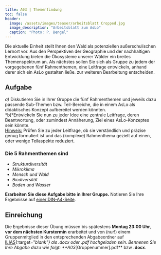 ```yaml
---
title: A03 | Themenfindung
toc: false
header:
  image: /assets/images/teaser/arbeitsblatt Cropped.jpg
  image_description: "Arbeitsblatt zum AsLo"
  caption: "Photo: P. Bengel"
---
```



Die aktuelle Einheit stellt Ihnen den Wald als potenziellen außerschulischen Lernort vor. 
Aus den Perspektiven der Geographie und der nachhaltigen Entwicklung bieten die Ökosysteme unserer Wälder ein breites Themenspektrum an.
Als nächstes sollen Sie sich als Gruppe zu jedem der vorgegebenen fünf Rahmenthemen, eine Leitfrage entwickeln, anhand derer sich ein AsLo gestalten ließe. zur weiteren Bearbeitung entscheiden.


## Aufgabe
*a)* Diskutieren Sie in Ihrer Gruppe die fünf Rahmenthemen und jeweils dazu passende Sub-Themen bzw. Teil-Bereiche, 
die in einem AsLo als didaktisches Konzept aufbereitet werden könnten. <br>
*b)*Entwickeln Sie nun zu jeder Idee eine zentrale Leitfrage, deren Beantwortung, oder zumindest Annäherung, Ziel eines AsLo-Konzeptes sein könnte.<br>
<u>Hinweis:</u> Prüfen Sie zu jeder Leitfrage, ob sie verständlich und präzise genug formuliert ist und das (komplexe) Rahmenthema gezielt auf einen, oder wenige Teilaspekte reduziert.<br>

### Die 5 Rahmenthemen sind
* *Strukturdiversität*
* *Mikroklima*
* *Mensch und Wald*
* *Biodiversität*
* *Boden und Wasser*

**Erarbeiten Sie diese Aufgabe bitte in Ihrer Gruppe.** 
Notieren Sie Ihre Ergebnisse auf <u>einer DIN-A4-Seite</u>.

## Einreichung
Die Ergebnisse dieser Übung müssen bis spätestens **Montag 23:00 Uhr, vor dem nächsten Kurstermin** erarbeitet und von (nur!) einem Gruppenmitglied in den entsprechenden Abgabeordner auf [ILIAS](https://ilias.uni-marburg.de/goto.php?target=crs_2862848&client_id=UNIMR){:target="_blank"} als .docx oder .pdf hochgeladen sein.
Bennenen Sie Ihre Abgabe dazu wie folgt: **A03_[Gruppenummer].pdf** bzw **.docx**.<br>
